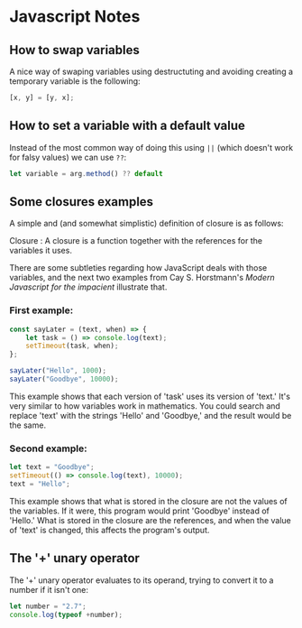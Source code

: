 # Javascript Notes

## How to swap variables

A nice way of swaping variables using destructuting and avoiding creating a temporary variable is the following:

```javascript
[x, y] = [y, x];
```

## How to set a variable with a default value

Instead of the most common way of doing this using `||` (which doesn't work for falsy values) we can use `??`:

```javascript
let variable = arg.method() ?? default
```

## Some closures examples

A simple and (and somewhat simplistic) definition of closure is as follows:

Closure
: A closure is a function together with the references for the variables it uses.

There are some subtleties regarding how JavaScript deals with those variables, and the next two examples from Cay S. Horstmann's _Modern Javascript for the impacient_ illustrate that.

### First example:

```javascript
const sayLater = (text, when) => {
    let task = () => console.log(text);
    setTimeout(task, when);
};

sayLater("Hello", 1000);
sayLater("Goodbye", 10000);
```

This example shows that each version of 'task' uses its version of 'text.' It's very similar to how variables work in mathematics. You could search and replace 'text' with the strings 'Hello' and 'Goodbye,' and the result would be the same.

### Second example:

```javascript
let text = "Goodbye";
setTimeout(() => console.log(text), 10000);
text = "Hello";
```

This example shows that what is stored in the closure are not the values of the variables. If it were, this program would print 'Goodbye' instead of 'Hello.' What is stored in the closure are the references, and when the value of 'text' is changed, this affects the program's output.

## The '+' unary operator

The '+' unary operator evaluates to its operand, trying to convert it to a number if it isn't one:

```javascript
let number = "2.7";
console.log(typeof +number);
```
